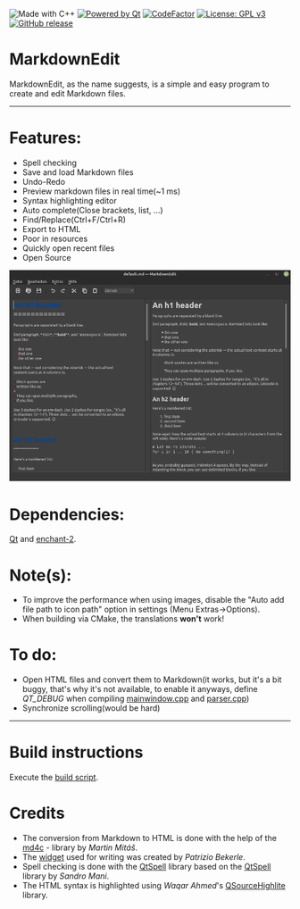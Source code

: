![Made with C++](https://forthebadge.com/images/badges/made-with-c-plus-plus.svg)
[![Powered by Qt](https://forthebadge.com/images/badges/powered-by-qt.svg)](https://qt.io)
[![CodeFactor](https://www.codefactor.io/repository/github/software-made-easy/markdownedit/badge/main)](https://www.codefactor.io/repository/github/software-made-easy/markdownedit/overview/main)
[![License: GPL v3](https://img.shields.io/badge/License-GPLv3-blue.svg)](https://www.gnu.org/licenses/gpl-3.0)
[![GitHub release](https://img.shields.io/github/release/software-made-easy/MarkdownEdit.svg)](https://github.com/software-made-easy/MarkdownEdit/releases/)


# MarkdownEdit

MarkdownEdit, as the name suggests, is a simple and easy program to create and edit Markdown files.

-------

# Features:

- Spell checking
- Save and load Markdown files
- Undo-Redo
- Preview markdown files in real time(~1 ms)
- Syntax highlighting editor
- Auto complete(Close brackets, list, ...)
- Find/Replace(Ctrl+F/Ctrl+R)
- Export to HTML
- Poor in resources
- Quickly open recent files
- Open Source

![Example](doc/images/Example.png)

# Dependencies:
[Qt](https://qt.io/) and [enchant-2](https://github.com/AbiWord/enchant).

# Note(s): 
- To improve the performance when using images, disable the "Auto add file path to icon path" option in settings (Menu Extras->Options).
- When building via CMake, the translations **won't** work!

# To do:

- Open HTML files and convert them to Markdown(it works, but it's a bit buggy, that's why it's not available, to enable it anyways, define _QT_DEBUG_ when compiling [mainwindow.cpp](mainwindow.cpp) and [parser.cpp](parser.cpp))
- Synchronize scrolling(would be hard)

-------

# Build instructions
Execute the [build script](scripts/build.sh).

# Credits

- The conversion from Markdown to HTML is done with the help of the [md4c](https://github.com/mity/md4c) - library by _Martin Mitáš_.
- The [widget](https://github.com/pbek/qmarkdowntextedit) used for writing was created by _Patrizio Bekerle_.
- Spell checking is done with the [QtSpell](https://github.com/software-made-easy/qtspell) library based on the [QtSpell](https://github.com/manisandro/qtspell) library by _Sandro Mani_.
- The HTML syntax is highlighted using _Waqar Ahmed_'s [QSourceHighlite](https://github.com/Waqar144/QSourceHighlite) library.
